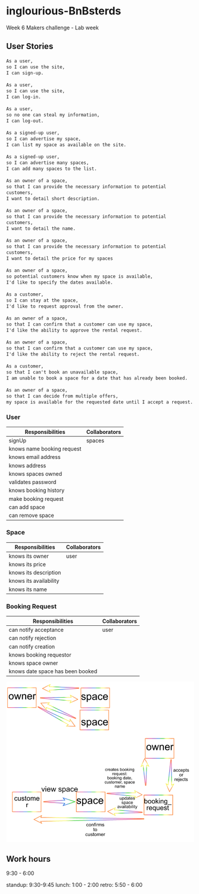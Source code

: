# inglourious-BnBsterds
Week 6 Makers challenge - Lab week
## User Stories

```
As a user,
so I can use the site,
I can sign-up.

As a user,
so I can use the site,
I can log-in.

As a user,
so no one can steal my information,
I can log-out.

As a signed-up user,
so I can advertise my space,
I can list my space as available on the site.

As a signed-up user,
so I can advertise many spaces,
I can add many spaces to the list.

As an owner of a space,
so that I can provide the necessary information to potential customers,
I want to detail short description.

As an owner of a space,
so that I can provide the necessary information to potential customers,
I want to detail the name.

As an owner of a space,
so that I can provide the necessary information to potential customers,
I want to detail the price for my spaces

As an owner of a space,
so potential customers know when my space is available,
I'd like to specify the dates available.

As a customer,
so I can stay at the space,
I'd like to request approval from the owner.

As an owner of a space,
so that I can confirm that a customer can use my space,
I'd like the ability to approve the rental request.

As an owner of a space,
so that I can confirm that a customer can use my space,
I'd like the ability to reject the rental request.

As a customer,
so that I can't book an unavailable space,
I am unable to book a space for a date that has already been booked.

As an owner of a space,
so that I can decide from multiple offers,
my space is available for the requested date until I accept a request.

```


### User  
| Responsibilities             | Collaborators  |
| -----------------------------|----------------|
| signUp	                     | spaces         |
| knows name	booking request  |                |
| knows email address          |	              |
| knows address                |	              |
| knows spaces owned	         |                |
| validates password	         |                |
| knows booking history	       |                |
| make booking request	       |                |
| can add space	               |                |
| can remove space	           |                |


### Space
| Responsibilities             | Collaborators  |
| -----------------------------|----------------|
| knows its owner	                     | user         |
| knows its price |                |
| knows its description        |	              |
| knows its availability                |	              |
| knows its name         |                |

### Booking Request
| Responsibilities             | Collaborators  |
| -----------------------------|----------------|
| can notify acceptance                     | user         |
| can notify rejection |                |
| can notify creation       |	              |
| knows booking requestor               |	              |
| knows space owner       |                |
| knows date space has been booked | |

![alt text](https://github.com/samjbro/inglourious-BnBsterds/blob/master/Drawing.jpeg?raw=true "sketch of relationship between classes")

## Work hours

9:30 - 6:00

standup: 9:30-9:45
lunch: 1:00 - 2:00
retro: 5:50 - 6:00
